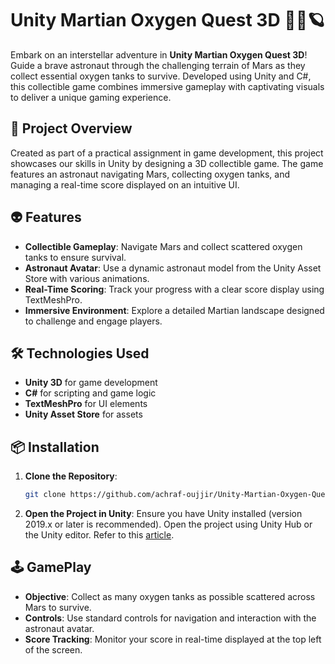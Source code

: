 # Unity Martian Oxygen Quest 3D 👨‍🚀🪐

Embark on an interstellar adventure in **Unity Martian Oxygen Quest 3D**! Guide a brave astronaut through the challenging terrain of Mars as they collect essential oxygen tanks to survive. Developed using Unity and C#, this collectible game combines immersive gameplay with captivating visuals to deliver a unique gaming experience.

## 🌟 Project Overview

Created as part of a practical assignment in game development, this project showcases our skills in Unity by designing a 3D collectible game. The game features an astronaut navigating Mars, collecting oxygen tanks, and managing a real-time score displayed on an intuitive UI.

## 👽 Features

- **Collectible Gameplay**: Navigate Mars and collect scattered oxygen tanks to ensure survival.
- **Astronaut Avatar**: Use a dynamic astronaut model from the Unity Asset Store with various animations.
- **Real-Time Scoring**: Track your progress with a clear score display using TextMeshPro.
- **Immersive Environment**: Explore a detailed Martian landscape designed to challenge and engage players.

## 🛠️ Technologies Used

- **Unity 3D** for game development
- **C#** for scripting and game logic
- **TextMeshPro** for UI elements
- **Unity Asset Store** for assets

## 📦 Installation

1. **Clone the Repository**:
   ```bash
   git clone https://github.com/achraf-oujjir/Unity-Martian-Oxygen-Quest-3D-Game.git
   ```
2. **Open the Project in Unity**:
Ensure you have Unity installed (version 2019.x or later is recommended). Open the project using Unity Hub or the Unity editor. Refer to this [article](https://support.unity.com/hc/en-us/articles/4402520287124-How-do-I-add-a-project-saved-on-my-computer-into-the-Unity-Hub).

## 🕹️ GamePlay

- **Objective**: Collect as many oxygen tanks as possible scattered across Mars to survive.
- **Controls**: Use standard controls for navigation and interaction with the astronaut avatar.
- **Score Tracking**: Monitor your score in real-time displayed at the top left of the screen.

